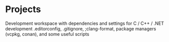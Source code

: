 # Projects
Development workspace with dependencies and settings for C / C++ / .NET development .editorconfig, .gitignore, ;clang-format, package managers (vcpkg, conan), and some useful scripts
